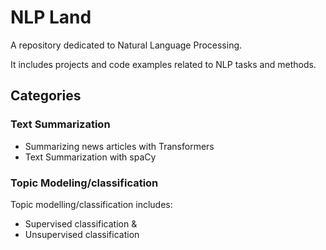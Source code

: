 # NLP Land
A repository dedicated to Natural Language Processing.

It includes projects and code examples related to NLP tasks and methods.

## Categories

### Text Summarization
- Summarizing news articles with Transformers
- Text Summarization with spaCy

### Topic Modeling/classification
Topic modelling/classification includes:
- Supervised classification &
- Unsupervised classification

